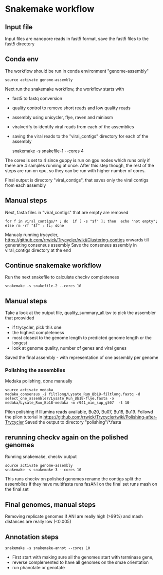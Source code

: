 # Snakemake workflow

## Input file
Input files are nanopore reads in fast5 format, save the fast5 files to the fast5 directory

## Conda env
The workflow should be run in conda environment "genome-assembly"

	source activate genome-assembly

Next run the snakemake workflow, the workflow starts with 
- fast5 to fastq conversion
- quality control to remove short reads and low quality reads 
- assembly using unicycler, flye, raven and miniasm 
- viralverify to identify viral reads from each of the assemblies
- saving the viral reads to the "viral_contigs" directory for each of the assembly

	snakemake -s snakefile-1 --cores 4 

The cores is set to 4 since guppy is run on gpu nodes which runs only if there are 4 samples running at once. 
After this step though, the rest of the steps are run on cpu, so they can be run with higher number of cores.

Final output is directory "viral_contigs", that saves only the viral contigs from each assembly

## Manual steps

Next, fasta files in "viral_contigs" that are empty are removed

	for f in viral_contigs/* ; do  if [ -s "$f" ]; then  echo "not empty"; else rm -rf "$f" ; fi; done 


Manualy running trycycler, https://github.com/rrwick/Trycycler/wiki/Clustering-contigs onwards till generating consensus assembly
Save the consensus assembly in viral_contigs directory at the end

## Continue snakemake workflow
Run the next snakefile to calculate checkv completeness 
	
	snakemake -s snakefile-2 --cores 10

## Manual steps
Take a look at the output file, quality_summary_all.tsv to pick the assembler that prcovided
- if trycycler, pick this one 
- the highest completeness 
- most closest to the genome length to predicted genome length or the longest
- look at genome quality, number of genes and viral genes


Saved the final assembly - with representation of one assembly per genome 

### Polishing the assemblies 

Medaka polishing, done manually
	
	source activate medaka
	medaka_consensus -i filtlong/Lysate_Run_Bb18-filtlong.fastq -d select_one_assembler/Lysate_Run_Bb18-flye.fasta -o medaka/Lysate_Run_Bb18-medaka -m r941_min_sup_g507  -t 10 


Pilon polishing if Illumina reads available, Bu20, Bu07, Bu18, Bu19. Followd the pilon tutorial in https://github.com/rrwick/Trycycler/wiki/Polishing-after-Trycycler
Saved the output to directory "polishing"/*.fasta

## rerunning checkv again on the polished genomes 
Running snakemake, checkv output

	source activate genome-assembly
	snakemake -s snakemake-3 --cores 10


This runs checkv on polished genomes
rename the contigs
split the assemblies if they have multifasta
runs fasANI on the final set
runs mash on the final set


## Final genomes, manual steps
Removing replicate genomes if ANI are really high (>99%) and mash distances are really low (<0.005)


## Annotation steps

	snakemake -s snakemake-annot --cores 10

- First start with making sure all the genomes start with terminase gene,
- reverse complemented to have all genomes on the smae orientation
- run phanotate or genotate

